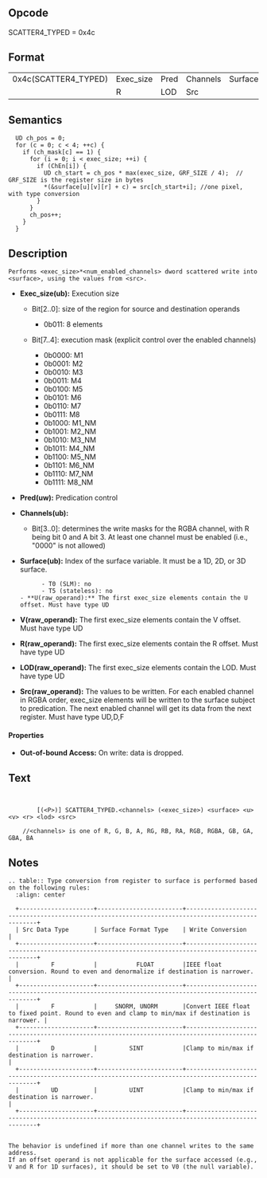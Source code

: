  

## Opcode

  SCATTER4_TYPED = 0x4c

## Format

| | | | | | | |
| --- | --- | --- | --- | --- | --- | --- |
| 0x4c(SCATTER4_TYPED) | Exec_size | Pred | Channels | Surface | U | V |
|                      | R         | LOD  | Src      |         |   |   |


## Semantics




      UD ch_pos = 0;
      for (c = 0; c < 4; ++c) {
        if (ch_mask[c] == 1) {
          for (i = 0; i < exec_size; ++i) {
            if (ChEn[i]) {
              UD ch_start = ch_pos * max(exec_size, GRF_SIZE / 4);  // GRF_SIZE is the register size in bytes
              *(&surface[u][v][r] + c) = src[ch_start+i]; //one pixel, with type conversion
            }
          }
          ch_pos++;
        }
      }

## Description


    Performs <exec_size>*<num_enabled_channels> dword scattered write into <surface>, using the values from <src>.

- **Exec_size(ub):** Execution size
 
  - Bit[2..0]: size of the region for source and destination operands
 
    - 0b011:  8 elements 
  - Bit[7..4]: execution mask (explicit control over the enabled channels)
 
    - 0b0000:  M1 
    - 0b0001:  M2 
    - 0b0010:  M3 
    - 0b0011:  M4 
    - 0b0100:  M5 
    - 0b0101:  M6 
    - 0b0110:  M7 
    - 0b0111:  M8 
    - 0b1000:  M1_NM 
    - 0b1001:  M2_NM 
    - 0b1010:  M3_NM 
    - 0b1011:  M4_NM 
    - 0b1100:  M5_NM 
    - 0b1101:  M6_NM 
    - 0b1110:  M7_NM 
    - 0b1111:  M8_NM
- **Pred(uw):** Predication control

- **Channels(ub):** 
 
  - Bit[3..0]: determines the write masks for the RGBA channel, with R being bit 0 and A bit 3. At least one channel must be enabled (i.e., "0000" is not allowed)

- **Surface(ub):** Index of the surface variable.  It must be a 1D, 2D, or 3D surface.

            - T0 (SLM): no
            - T5 (stateless): no
      - **U(raw_operand):** The first exec_size elements contain the U offset. Must have type UD

- **V(raw_operand):** The first exec_size elements contain the V offset. Must have type UD

- **R(raw_operand):** The first exec_size elements contain the R offset. Must have type UD

- **LOD(raw_operand):** The first exec_size elements contain the LOD. Must have type UD

- **Src(raw_operand):**  The values to be written. For each enabled channel in RGBA order, exec_size elements will be written to the surface subject to predication. The next enabled channel will get its data from the next register. Must have type UD,D,F

#### Properties
- **Out-of-bound Access:** On write: data is dropped.


## Text
```
    

		[(<P>)] SCATTER4_TYPED.<channels> (<exec_size>) <surface> <u> <v> <r> <lod> <src>

    //<channels> is one of R, G, B, A, RG, RB, RA, RGB, RGBA, GB, GA, GBA, BA
```



## Notes




    .. table:: Type conversion from register to surface is performed based on the following rules:
      :align: center

      +---------------------+------------------------+--------------------------------------------------------------------------------------------------+
      | Src Data Type       | Surface Format Type    | Write Conversion                                                                                 |
      +---------------------+------------------------+--------------------------------------------------------------------------------------------------+
      |         F           |           FLOAT        |IEEE float conversion. Round to even and denormalize if destination is narrower.                  |
      +---------------------+------------------------+--------------------------------------------------------------------------------------------------+
      |         F           |     SNORM, UNORM       |Convert IEEE float to fixed point. Round to even and clamp to min/max if destination is narrower. |
      +---------------------+------------------------+--------------------------------------------------------------------------------------------------+
      |         D           |         SINT           |Clamp to min/max if destination is narrower.                                                      |
      +---------------------+------------------------+--------------------------------------------------------------------------------------------------+
      |         UD          |         UINT           |Clamp to min/max if destination is narrower.                                                      |
      +---------------------+------------------------+--------------------------------------------------------------------------------------------------+


    The behavior is undefined if more than one channel writes to the same address.
    If an offset operand is not applicable for the surface accessed (e.g., V and R for 1D surfaces), it should be set to V0 (the null variable).
